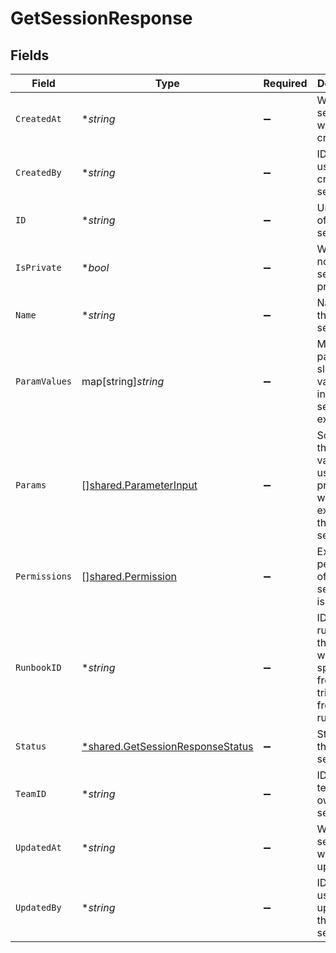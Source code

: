 # GetSessionResponse


## Fields

| Field                                                                                      | Type                                                                                       | Required                                                                                   | Description                                                                                | Example                                                                                    |
| ------------------------------------------------------------------------------------------ | ------------------------------------------------------------------------------------------ | ------------------------------------------------------------------------------------------ | ------------------------------------------------------------------------------------------ | ------------------------------------------------------------------------------------------ |
| `CreatedAt`                                                                                | **string*                                                                                  | :heavy_minus_sign:                                                                         | When this session was created.                                                             | 2022-01-11 22:32:45.601486+00                                                              |
| `CreatedBy`                                                                                | **string*                                                                                  | :heavy_minus_sign:                                                                         | ID of the user that created this session.                                                  | usr20220103zlufhym                                                                         |
| `ID`                                                                                       | **string*                                                                                  | :heavy_minus_sign:                                                                         | Unique ID of this session.                                                                 | ses20220120za1pskd                                                                         |
| `IsPrivate`                                                                                | **bool*                                                                                    | :heavy_minus_sign:                                                                         | Whether or not the session is private.                                                     | true                                                                                       |
| `Name`                                                                                     | **string*                                                                                  | :heavy_minus_sign:                                                                         | Name of this session.                                                                      | MySession                                                                                  |
| `ParamValues`                                                                              | map[string]*string*                                                                        | :heavy_minus_sign:                                                                         | Mapping of parameter slug to value used in this session's execution.                       | {<br/>"limit": "20",<br/>"user": "eric"<br/>}                                              |
| `Params`                                                                                   | [][shared.ParameterInput](../../../pkg/models/shared/parameterinput.md)                    | :heavy_minus_sign:                                                                         | Schema for the set of values users can provide when executing this session.                |                                                                                            |
| `Permissions`                                                                              | [][shared.Permission](../../../pkg/models/shared/permission.md)                            | :heavy_minus_sign:                                                                         | Explicit permissions of this session if it is private.                                     |                                                                                            |
| `RunbookID`                                                                                | **string*                                                                                  | :heavy_minus_sign:                                                                         | ID of the runbook this session was spawned from if triggered from a runbook.               | rbk20220120z15kl79                                                                         |
| `Status`                                                                                   | [*shared.GetSessionResponseStatus](../../../pkg/models/shared/getsessionresponsestatus.md) | :heavy_minus_sign:                                                                         | Status of this session.                                                                    | Succeeded                                                                                  |
| `TeamID`                                                                                   | **string*                                                                                  | :heavy_minus_sign:                                                                         | ID of the team that owns this session.                                                     | tea20220103zvy4auu                                                                         |
| `UpdatedAt`                                                                                | **string*                                                                                  | :heavy_minus_sign:                                                                         | When this session was updated.                                                             | 2022-01-11 22:35:45.238512+00                                                              |
| `UpdatedBy`                                                                                | **string*                                                                                  | :heavy_minus_sign:                                                                         | ID of the user who updated this session.                                                   | ses20220120za1pskd                                                                         |